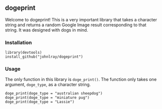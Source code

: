## dogeprint

Welcome to dogeprint! This is a very important library that takes a character string and returns a random Google Image result corresponding to that string. It was designed with dogs in mind.

### Installation
```{r}
library(devtools)
install_github("johnlray/dogeprint")
```

### Usage
The only function in this library is `doge_print()`. The function only takes one argument, `doge_type`, as a character string.

```{r}
doge_print(doge_type = "australian sheepdog")
doge_print(doge_type = "miniature pug")
doge_print(doge_type = "Lassie")
```